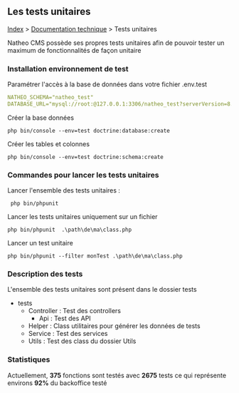 ## Les tests unitaires

[Index](../../index.md) > [Documentation technique](index.md) > Tests unitaires

Natheo CMS possède ses propres tests unitaires afin de pouvoir tester un maximum de fonctionnalités de façon unitaire


### Installation environnement de test
Paramétrer l'accès à la base de données dans votre fichier .env.test
```yaml 
NATHEO_SCHEMA="natheo_test" 
DATABASE_URL="mysql://root:@127.0.0.1:3306/natheo_test?serverVersion=8.2.0&charset=utf8"
````

Créer la base données

``php bin/console --env=test doctrine:database:create``

Créer les tables et colonnes

``php bin/console --env=test doctrine:schema:create``

### Commandes pour lancer les tests unitaires
Lancer l'ensemble des tests unitaires : 

`` php bin/phpunit``

Lancer les tests unitaires uniquement sur un fichier

``php bin/phpunit  .\path\de\ma\class.php``

Lancer un test unitaire

``php bin/phpunit --filter monTest .\path\de\ma\class.php``

### Description des tests
L'ensemble des tests unitaires sont présent dans le dossier tests

* tests
  * Controller : Test des controllers
    * Api : Test des API
  * Helper : Class utilitaires pour générer les données de tests
  * Service : Test des services
  * Utils : Test des class du dossier Utils

### Statistiques

Actuellement, **375** fonctions sont testés avec **2675** tests ce qui représente environs **92%** du backoffice testé
